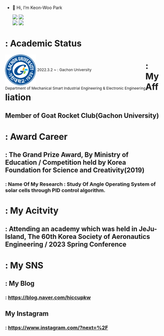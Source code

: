 - 👋 Hi, I’m Keon-Woo Park


  <img src="https://img.shields.io/badge/python-3776AB?style=for-the-badge&logo=python&logoColor=yellow">
  <img src="https://img.shields.io/badge/C-3776AB?style=for-the-badge&logo=C&logoColor=black"> <br/>
  <img src="https://img.shields.io/badge/arduino-00878F?style=for-the-badge&logo=arduino&logoColor=black">
  <img src="https://img.shields.io/badge/Rasberri Pi-A22846?style=for-the-badge&logo=Rasberri Pi&logoColor=black">
  
# : Academic Status 

<div style="float: left">
    <img src="https://github.com/chaos1231107/images/blob/main/가천대.svg?raw=true" width = 100 height = 100 style="vertical-align:middle;">
    <span style="margin-top:20px;font-size:12px;" > 2022.3.2 ~ : Gachon University <br/> Department of Mechanical Smart Industrial Engineering & Electronic Engineering</span>
</div>



# : My Affliation
## Member of Goat Rocket Club(Gachon University)

# : Award Career
## : The Grand Prize Award, By Ministry of Education / Competition held by Korea Foundation for Science and Creativity(2019)
### : Name Of My Research : Study Of Angle Operating System of solar cells through PID control algorithm.

# : My Acitvity
## : Attending an academy which was held in JeJu-Island, The 60th Korea Society of Aeronautics Engineering / 2023 Spring Conference

# : My SNS
## : My Blog
### : https://blog.naver.com/hiccupkw
## My Instagram 
### : https://www.instagram.com/?next=%2F
